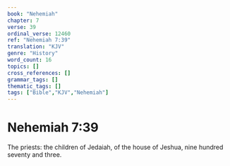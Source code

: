 ```yaml
---
book: "Nehemiah"
chapter: 7
verse: 39
ordinal_verse: 12460
ref: "Nehemiah 7:39"
translation: "KJV"
genre: "History"
word_count: 16
topics: []
cross_references: []
grammar_tags: []
thematic_tags: []
tags: ["Bible","KJV","Nehemiah"]
---
```


# Nehemiah 7:39

The priests: the children of Jedaiah, of the house of Jeshua, nine hundred seventy and three.
